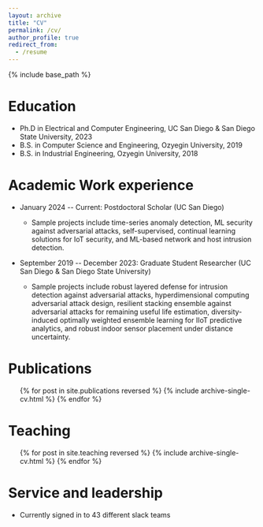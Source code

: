 ```yaml
---
layout: archive
title: "CV"
permalink: /cv/
author_profile: true
redirect_from:
  - /resume
---
```


{% include base_path %}

Education
======
* Ph.D in Electrical and Computer Engineering, UC San Diego & San Diego State University, 2023
* B.S. in Computer Science and Engineering, Ozyegin University, 2019
* B.S. in Industrial Engineering, Ozyegin University, 2018

Academic Work experience
======
* January 2024 -- Current: Postdoctoral Scholar (UC San Diego)
  * Sample projects include time-series anomaly detection, ML security against adversarial attacks, self-supervised, continual learning solutions for IoT security, and ML-based network and host intrusion detection.

* September 2019 -- December 2023: Graduate Student Researcher (UC San Diego & San Diego State University)
  * Sample projects include robust layered defense for intrusion detection against adversarial attacks, hyperdimensional computing adversarial attack design, resilient stacking ensemble against adversarial attacks for remaining useful life estimation, diversity-induced optimally weighted ensemble learning for IIoT predictive analytics, and robust indoor sensor placement under distance uncertainty.

Publications
======
  <ul>{% for post in site.publications reversed %}
    {% include archive-single-cv.html %}
  {% endfor %}</ul>
  
Teaching
======
  <ul>{% for post in site.teaching reversed %}
    {% include archive-single-cv.html %}
  {% endfor %}</ul>
  
Service and leadership
======
* Currently signed in to 43 different slack teams
